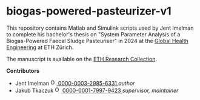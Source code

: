 # biogas-powered-pasteurizer-v1

This repository contains Matlab and Simulink scripts used by Jent Imelman to complete his bachelor's thesis on "System Parameter Analysis of a Biogas-Powered Faecal Sludge Pasteuriser" in 2024 at the [Global Health Engineering](https://ghe.ethz.ch/) at ETH Zürich.

The manuscript is available on the [ETH Research Collection]().

<b>Contributors</b>  
- Jent Imelman <a href="https://orcid.org/0000-0003-2985-6331">
<img alt="ORCID logo" src="https://info.orcid.org/wp-content/uploads/2019/11/orcid_16x16.png" width="16" height="16" /> 0000-0003-2985-6331
</a> *author*  
- Jakub Tkaczuk <a href="https://orcid.org/0000-0001-7997-9423">
<img alt="ORCID logo" src="https://info.orcid.org/wp-content/uploads/2019/11/orcid_16x16.png" width="16" height="16" /> 0000-0001-7997-9423
</a> *supervisor, maintainer*  
